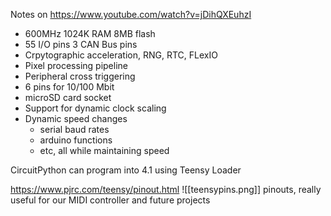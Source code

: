 Notes on https://www.youtube.com/watch?v=jDihQXEuhzI
- 600MHz 1024K RAM 8MB flash
- 55 I/O pins 3 CAN Bus pins
- Crpytographic acceleration, RNG, RTC, FLexIO
- Pixel processing pipeline
- Peripheral cross triggering
- 6 pins for 10/100 Mbit
- microSD card socket
- Support for dynamic clock scaling
- Dynamic speed changes
	- serial baud rates
	- arduino functions
	- etc, all while maintaining speed

CircuitPython can program into 4.1 using Teensy Loader

https://www.pjrc.com/teensy/pinout.html
![[teensypins.png]]
pinouts, really useful for our MIDI controller and future projects



